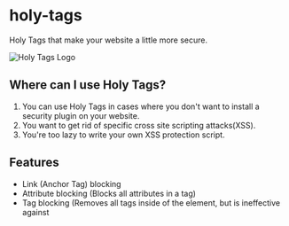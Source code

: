 # holy-tags
Holy Tags that make your website a little more secure.

![Holy Tags Logo](https://holy-tags.codesalvageon.repl.co/src/images/holytags.PNG)

## Where can I use Holy Tags?
1. You can use Holy Tags in cases where you don't want to install a security plugin on your website.
2. You want to get rid of specific cross site scripting attacks(XSS).
3. You're too lazy to write your own XSS protection script.

## Features
 - Link (Anchor Tag) blocking
 - Attribute blocking (Blocks all attributes in a tag)
 - Tag blocking (Removes all tags inside of the <crucifix> element, but is ineffective against <script> tags)
 - Removes HTML elements from the first form value automatically when forms are submitted
 - HTML Removal Function

## What Holy Tags can't do
 - Automatically remove HTML elements from the first form value from multiple forms
 - Block <script> tags using the <crucifix> tag

## How to use Holy Tags
Put this in your `<head>` tag somewhere...

```
<link href="https://holy-tags.codesalvageon.repl.co/src/css/holy.min.css" rel="stylesheet">
<script src="https://ajax.googleapis.com/ajax/libs/jquery/3.5.1/jquery.min.js"></script>
<script src="https://holy-tags.codesalvageon.repl.co/src/scripts/script.min.js"></script>
```

